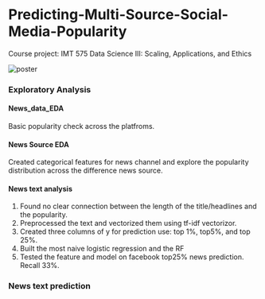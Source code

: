 # Predicting-Multi-Source-Social-Media-Popularity
Course project: IMT 575 Data Science III: Scaling, Applications, and Ethics

![poster](https://github.com/MollyMeng/Predicting-Multi-Source-Social-Media-Popularity/blob/master/575%20poster.png)

### Exploratory Analysis
#### News_data_EDA
Basic popularity check across the platfroms. 
#### News Source EDA
Created categorical features for news channel and explore the popularity distribution across the difference news source. 
#### News text analysis
1. Found no clear connection between the length of the title/headlines and the popularity.
2. Preprocessed the text and vectorized them using tf-idf vectorizor.
3. Created three columns of y for prediction use: top 1%, top5%, and top 25%.
4. Built the most naive logistic regression and the RF
5. Tested the feature and model on facebook top25% news prediction. Recall 33%. 
### News text prediction
